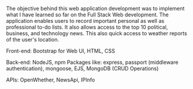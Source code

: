 The objective behind this web application development was to implement what I have learned so far on the Full Stack Web development. The application enables users to record important personal as well as professional to-do lists. It also allows access to the top 10 political, business, and technology news. This also quick access to weather reports of the user's location.

Front-end: Bootstrap for Web UI, HTML, CSS

Back-end: NodeJS, npm Packages like: express, passport (middleware authentication), mongoose, EJS, MongoDB (CRUD Operations)

APIs: OpenWhether, NewsApi, IPInfo
